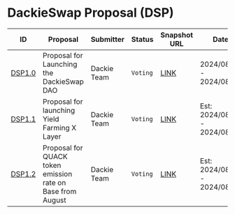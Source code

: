 # DackieSwap Proposal (DSP)

| ID                      | Proposal                                                   | Submitter   | Status   | Snapshot URL                                                                                                          | Date                         |
|-------------------------|------------------------------------------------------------|-------------|----------|-----------------------------------------------------------------------------------------------------------------------|------------------------------|   
| [DSP1.0](DSP/DSP1.0.md) | Proposal for Launching the DackieSwap DAO                  | Dackie Team | `Voting` | [LINK](https://snapshot.org/#/dackie.eth/proposal/0xfa7b44470c0032ab84af6e1fab5b11b7c2a229ba1bf80d4d5f693c9b9998a64d) | 2024/08/04 - 2024/08/07      |            
| [DSP1.1](DSP/DSP1.1.md) | Proposal for launching Yield Farming X Layer               | Dackie Team | `Voting` | [LINK](https://snapshot.org/#/dackie.eth/proposal/0xd74b581a23ef73387f2b5056292f4d251d887d01ec8e2801de1a8401389960cf) | Est: 2024/08/08 - 2024/08/09 |
| [DSP1.2](DSP/DSP1.2.md) | Proposal for QUACK token emission rate on Base from August | Dackie Team | `Voting` | [LINK](https://snapshot.org/#/dackie.eth/proposal/0x53b3d6370579b5ad4e2a05608903a6974d6e35df5ccde93580c9e133c1c4dbb3) | Est: 2024/08/08 - 2024/08/09 |
